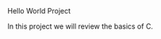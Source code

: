<html>
<head>
Hello World Project
</head>
<body>
<p> In this project we will review the basics of C.
</p>
</body>
</html>